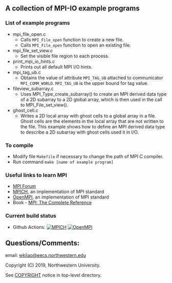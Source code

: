## A collection of MPI-IO example programs

### List of example programs
* mpi_file_open.c
  * Calls `MPI_File_open` function to create a new file.
  * Calls `MPI_File_open` function to open an existing file.
* mpi_file_set_view.c
  * Set the visible file region to each process.
* print_mpi_io_hints.c
  * Prints out all default MPI I/O hints.
* mpi_tag_ub.c
  * Obtains the value of attribute `MPI_TAG_UB` attached to communicator
    `MPI_COMM_WORLD`. `MPI_TAG_UB` is the upper bound for tag value.
* fileview_subarray.c
  * Uses MPI_Type_create_subarray() to create an MPI derived data type of a 2D
    subarray to a 2D global array, which is then used in the call to
    MPI_File_set_view().
* ghost_cell.c
  * Writes a 2D local array with ghost cells to a global array in a file. Ghost
    cells are the elements in the local array that are not written to the file.
    This example shows how to define an MPI derived data type to describe a 2D
    subarray with ghost cells used it in I/O.


### To compile
* Modify file `Makefile` if necessary to change the path of MPI C compiler.
* Run command `make [name of example program]`

### Useful links to learn MPI
* [MPI Forum](https://www.mpi-forum.org)
* [MPICH](https://www.mpich.org), an implementation of MPI standard
* [OpenMPI](https://www.open-mpi.org), an implementation of MPI standard
* Book - [MPI: The Complete Reference](http://www.netlib.org/utk/papers/mpi-book/mpi-book.html)

### Current build status
* Github Actions: [![MPICH](https://github.com/wkliao/mpi-io-examples/actions/workflows/mpich.yaml/badge.svg)](https://github.com/wkliao/mpi-io-examples/actions/workflows/mpich.yaml)
[![OpenMPI](https://github.com/wkliao/mpi-io-examples/actions/workflows/openmpi.yaml/badge.svg)](https://github.com/wkliao/mpi-io-examples/actions/workflows/openmpi.yaml)

## Questions/Comments:
email: wkliao@eecs.northwestern.edu

Copyright (C) 2019, Northwestern University.

See [COPYRIGHT](COPYRIGHT) notice in top-level directory.

